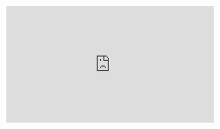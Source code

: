 <iframe width="560" height="314" src="https://www.youtube.com/embed/jgXslXP8WAw" frameborder="0" allow="accelerometer; autoplay; clipboard-write; encrypted-media; gyroscope; picture-in-picture" allowfullscreen></iframe>